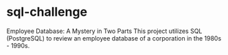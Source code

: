 # sql-challenge
Employee Database: A Mystery in Two Parts
This project utilizes SQL (PostgreSQL) to review an employee database of a corporation in the 1980s - 1990s.

